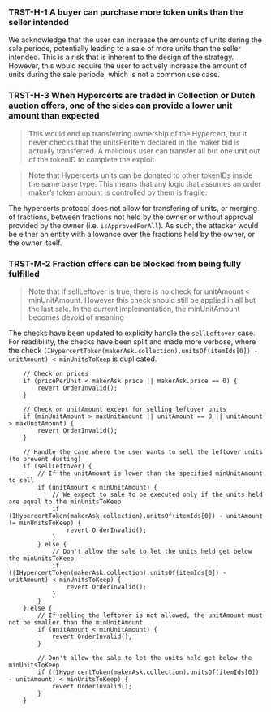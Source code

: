 ### TRST-H-1 A buyer can purchase more token units than the seller intended

We acknowledge that the user can increase the amounts of units during the sale periode, potentially leading to a sale of
more units than the seller intended. This is a risk that is inherent to the design of the strategy. However, this would
require the user to actively increase the amount of units during the sale periode, which is not a common use case.

### TRST-H-3 When Hypercerts are traded in Collection or Dutch auction offers, one of the sides can provide a lower unit amount than expected

> This would end up transferring ownership of the Hypercert, but it never checks that the unitsPerItem declared in the
> maker bid is actually transferred. A malicious user can transfer all but one unit out of the tokenID to complete the
> exploit.

> Note that Hypercerts units can be donated to other tokenIDs inside the same base type. This means that any logic that
> assumes an order maker’s token amount is controlled by them is fragile.

The hypercerts protocol does not allow for transfering of units, or merging of fractions, between fractions not held by
the owner or without approval provided by the owner (i.e. `isApprovedForAll`). As such, the attacker would be either an
entity with allowance over the fractions held by the owner, or the owner itself.

### TRST-M-2 Fraction offers can be blocked from being fully fulfilled

> Note that if sellLeftover is true, there is no check for unitAmount < minUnitAmount. However this check should still
> be applied in all but the last sale. In the current implementation, the minUnitAmount becomes devoid of meaning

The checks have been updated to explicity handle the `sellLeftover` case. For readibility, the checks have been split
and made more verbose, where the check
`(IHypercertToken(makerAsk.collection).unitsOf(itemIds[0]) - unitAmount) < minUnitsToKeep` is duplicated.

```solidity
    // Check on prices
    if (pricePerUnit < makerAsk.price || makerAsk.price == 0) {
        revert OrderInvalid();
    }

    // Check on unitAmount except for selling leftover units
    if (minUnitAmount > maxUnitAmount || unitAmount == 0 || unitAmount > maxUnitAmount) {
        revert OrderInvalid();
    }

    // Handle the case where the user wants to sell the leftover units (to prevent dusting)
    if (sellLeftover) {
        // If the unitAmount is lower than the specified minUnitAmount to sell
        if (unitAmount < minUnitAmount) {
            // We expect to sale to be executed only if the units held are equal to the minUnitsToKeep
            if (IHypercertToken(makerAsk.collection).unitsOf(itemIds[0]) - unitAmount != minUnitsToKeep) {
                revert OrderInvalid();
            }
        } else {
            // Don't allow the sale to let the units held get below the minUnitsToKeep
            if ((IHypercertToken(makerAsk.collection).unitsOf(itemIds[0]) - unitAmount) < minUnitsToKeep) {
                revert OrderInvalid();
            }
        }
    } else {
        // If selling the leftover is not allowed, the unitAmount must not be smaller than the minUnitAmount
        if (unitAmount < minUnitAmount) {
            revert OrderInvalid();
        }

        // Don't allow the sale to let the units held get below the minUnitsToKeep
        if ((IHypercertToken(makerAsk.collection).unitsOf(itemIds[0]) - unitAmount) < minUnitsToKeep) {
            revert OrderInvalid();
        }
    }
```
